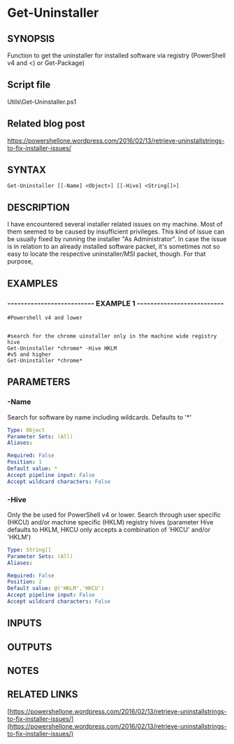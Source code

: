 # Get-Uninstaller

## SYNOPSIS
Function to get the uninstaller for installed software via registry (PowerShell v4 and \<) or Get-Package)

## Script file
Utils\Get-Uninstaller.ps1

## Related blog post
https://powershellone.wordpress.com/2016/02/13/retrieve-uninstallstrings-to-fix-installer-issues/

## SYNTAX

```
Get-Uninstaller [[-Name] <Object>] [[-Hive] <String[]>]
```

## DESCRIPTION
I have encountered several installer related issues on my machine.
Most of them seemed to be caused by insufficient privileges.
This kind of issue can be usually fixed by running the installer "As Administrator". 
In case the issue is in relation to an already installed software packet, 
it's sometimes not so easy to locate the respective uninstaller/MSI packet, though.
For that purpose,

## EXAMPLES

### -------------------------- EXAMPLE 1 --------------------------
```
#Powershell v4 and lower


#search for the chrome uinstaller only in the machine wide registry hive
Get-Uninstaller *chrome* -Hive HKLM
#v5 and higher
Get-Uninstaller *chrome*
```
## PARAMETERS

### -Name
Search for software by name including wildcards.
Defaults to '*'

```yaml
Type: Object
Parameter Sets: (All)
Aliases: 

Required: False
Position: 1
Default value: *
Accept pipeline input: False
Accept wildcard characters: False
```

### -Hive
Only the be used for PowerShell v4 or lower.
Search through user specific (HKCU) and/or machine specific 
      (HKLM) registry hives (parameter Hive defaults to HKLM, HKCU only accepts a combination of 'HKCU' and/or 'HKLM')

```yaml
Type: String[]
Parameter Sets: (All)
Aliases: 

Required: False
Position: 2
Default value: @('HKLM','HKCU')
Accept pipeline input: False
Accept wildcard characters: False
```

## INPUTS

## OUTPUTS

## NOTES

## RELATED LINKS

[https://powershellone.wordpress.com/2016/02/13/retrieve-uninstallstrings-to-fix-installer-issues/](https://powershellone.wordpress.com/2016/02/13/retrieve-uninstallstrings-to-fix-installer-issues/)




